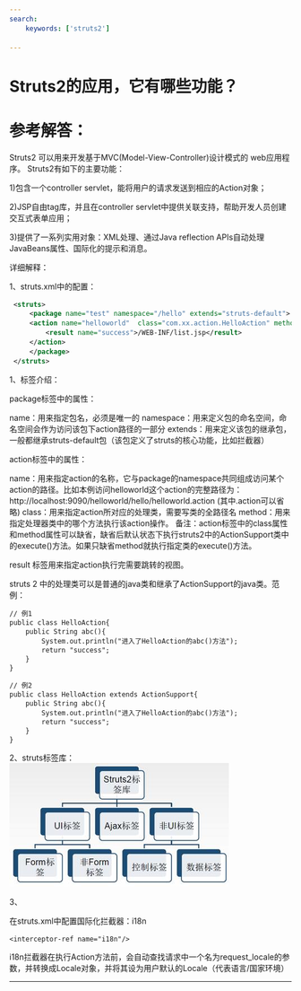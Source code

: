 ```yaml
---
search:
    keywords: ['struts2']

---
```



# Struts2的应用，它有哪些功能？

# 参考解答：

Struts2 可以用来开发基于MVC(Model-View-Controller)设计模式的 web应用程序。 Struts2有如下的主要功能：

 1)包含一个controller servlet，能将用户的请求发送到相应的Action对象；
  
 2)JSP自由tag库，并且在controller servlet中提供关联支持，帮助开发人员创建交互式表单应用； 
 
 3)提供了一系列实用对象：XML处理、通过Java reflection APIs自动处理JavaBeans属性、国际化的提示和消息。
 
 
 
 
 详细解释：
 
 1、struts.xml中的配置：

```xml
 <struts>
     <package name="test" namespace="/hello" extends="struts-default">
     <action name="helloworld"  class="com.xx.action.HelloAction" method="abc">
         <result name="success">/WEB-INF/list.jsp</result>
     </action>
     </package>
 </struts>
```
1、标签介绍：

package标签中的属性：

name：用来指定包名，必须是唯一的
namespace：用来定义包的命名空间，命名空间会作为访问该包下action路径的一部分
extends：用来定义该包的继承包，一般都继承struts-default包（该包定义了struts的核心功能，比如拦截器）

action标签中的属性：

name：用来指定action的名称，它与package的namespace共同组成访问某个action的路径。比如本例访问helloworld这个action的完整路径为：http://localhost:9090/helloworld/hello/helloworld.action
(其中.action可以省略)
class：用来指定action所对应的处理类，需要写类的全路径名
method：用来指定处理器类中的哪个方法执行该action操作。
 备注：action标签中的class属性和method属性可以缺省，缺省后默认状态下执行struts2中的ActionSupport类中的execute()方法。如果只缺省method就执行指定类的execute()方法。
 
result 标签用来指定action执行完需要跳转的视图。


struts 2 中的处理类可以是普通的java类和继承了ActionSupport的java类。范例：



```
// 例1
public class HelloAction{
	public String abc(){
		System.out.println("进入了HelloAction的abc()方法");
		return "success";
	}
}
```





```
// 例2
public class HelloAction extends ActionSupport{
	public String abc(){
		System.out.println("进入了HelloAction的abc()方法");
		return "success";
	}
}
```

2、struts标签库：
![](/assets/10.jpg)



3、

在struts.xml中配置国际化拦截器：i18n
```
<interceptor-ref name="i18n"/>
```
i18n拦截器在执行Action方法前，会自动查找请求中一个名为request_locale的参数，并转换成Locale对象，并将其设为用户默认的Locale（代表语言/国家环境）






 
 
 ---
 

